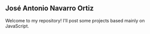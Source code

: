 ## José Antonio Navarro Ortiz

Welcome to my repository! I'll post some projects based mainly on JavaScript.
